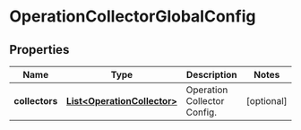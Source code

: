 # OperationCollectorGlobalConfig

## Properties
Name | Type | Description | Notes
------------ | ------------- | ------------- | -------------
**collectors** | [**List&lt;OperationCollector&gt;**](OperationCollector.md) | Operation Collector Config. |  [optional]
